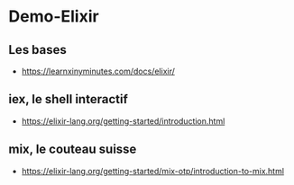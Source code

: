 # Demo-Elixir

## Les bases
- https://learnxinyminutes.com/docs/elixir/

## iex, le shell interactif
- https://elixir-lang.org/getting-started/introduction.html

## mix, le couteau suisse
- https://elixir-lang.org/getting-started/mix-otp/introduction-to-mix.html
